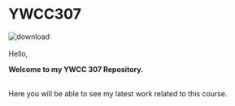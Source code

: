 # YWCC307
![download](https://github.com/nahian-29/YWCC307/assets/84933511/41319d69-2d7c-4178-9b09-efd298d781b3)
<br></br>
Hello, 
<p>
<b>Welcome to my YWCC 307 Repository.</b>
</p>
<br>Here you will be able to see my latest work related to this course.</br>

